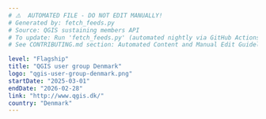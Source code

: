 ```yaml
---
# ⚠️  AUTOMATED FILE - DO NOT EDIT MANUALLY!
# Generated by: fetch_feeds.py
# Source: QGIS sustaining members API
# To update: Run 'fetch_feeds.py' (automated nightly via GitHub Actions)
# See CONTRIBUTING.md section: Automated Content and Manual Edit Guidelines

level: "Flagship"
title: "QGIS user group Denmark"
logo: "qgis-user-group-denmark.png"
startDate: "2025-03-01"
endDate: "2026-02-28"
link: "http://www.qgis.dk/"
country: "Denmark"
---
```

